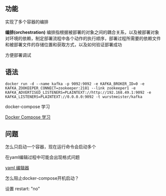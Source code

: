 ## 功能
实现了多个容器的编排

**编排(orchestration)**
编排指根据被部署的对象之间的耦合关系，以及被部署对象对环境的依赖，制定部署流程中各个动作的执行顺序，部署过程所需要的依赖文件和被部署文件的存储位置和获取方式，以及如何验证部署成功





方便部署调试



## 语法



```
docker run -d --name kafka -p 9092:9092 -e KAFKA_BROKER_ID=0 -e KAFKA_ZOOKEEPER_CONNECT=zookeeper:2181 --link zookeeper1 -e KAFKA_ADVERTISED_LISTENERS=PLAINTEXT://http://192.168.49.1:9092 -e KAFKA_LISTENERS=PLAINTEXT://0.0.0.0:9092 -t wurstmeister/kafka
```





docker-compose 学习

[Docker Compose 学习](https://www.cnblogs.com/sparkdev/p/9826520.html)

## 问题

怎么只启动一个容器，现在运行命令会启动多个



在yaml编辑过程中可能会出现格式问题

[yaml 编辑器](https://codebeautify.org/yaml-validator)



怎么阻止docker-compose开机启动？

设置  restart: "no"




